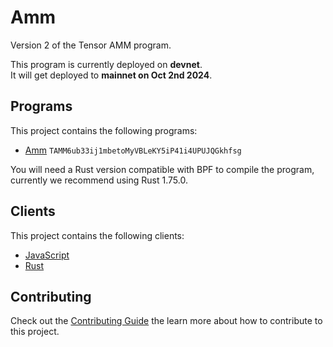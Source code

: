 # Amm

Version 2 of the Tensor AMM program.  

This program is currently deployed on **devnet**.  
It will get deployed to **mainnet on Oct 2nd 2024**.

## Programs

This project contains the following programs:

- [Amm](./programs/amm/README.md) `TAMM6ub33ij1mbetoMyVBLeKY5iP41i4UPUJQGkhfsg`

You will need a Rust version compatible with BPF to compile the program, currently we recommend using Rust 1.75.0.

## Clients

This project contains the following clients:

- [JavaScript](./clients/js/README.md)
- [Rust](./clients/rust/README.md)

## Contributing

Check out the [Contributing Guide](./CONTRIBUTING.md) the learn more about how to contribute to this project.
